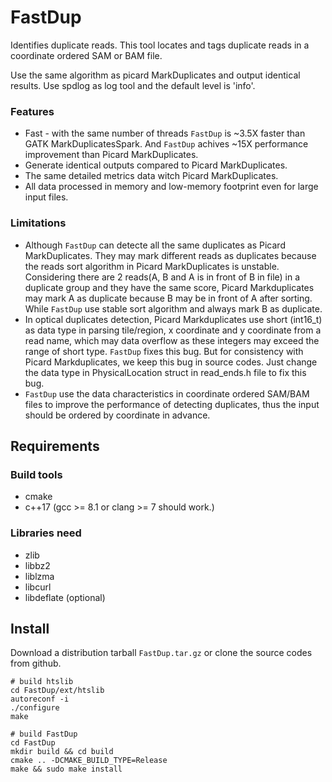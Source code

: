 # FastDup

Identifies duplicate reads. This tool locates and tags duplicate reads in a coordinate ordered SAM or BAM file.

Use the same algorithm as picard MarkDuplicates and output identical results.
Use spdlog as log tool and the default level is 'info'.

### Features

* Fast - with the same number of threads `FastDup` is ~3.5X faster than GATK MarkDuplicatesSpark.
  And `FastDup` achives ~15X performance improvement than Picard MarkDuplicates.
* Generate identical outputs compared to Picard MarkDuplicates.
* The same detailed metrics data witch Picard MarkDuplicates.
* All data processed in memory and low-memory footprint even for large input files. 

### Limitations

* Although `FastDup` can detecte all the same duplicates as Picard MarkDuplicates. They may mark 
  different reads as duplicates because the reads sort algorithm in Picard MarkDuplicates is unstable.
  Considering there are 2 reads(A, B and A is in front of B in file) in a duplicate group and they
  have the same score, Picard Markduplicates may mark A as duplicate because B may be in front of A
  after sorting. While `FastDup` use stable sort algorithm and always mark B as duplicate.
* In optical duplicates detection, Picard Markduplicates use short (int16_t) as data type in parsing 
  tile/region, x coordinate and y coordinate from a read name, which may data overflow as these integers
  may exceed the range of short type. `FastDup` fixes this bug. But for consistency with Picard Markduplicates,
  we keep this bug in source codes. Just change the data type in PhysicalLocation struct in read_ends.h file
  to fix this bug.
* `FastDup` use the data characteristics in coordinate ordered SAM/BAM files to improve the performance of
  detecting duplicates, thus the input should be ordered by coordinate in advance.

## Requirements

### Build tools

* cmake
* c++17 (gcc >= 8.1 or clang >= 7 should work.)

### Libraries need

* zlib
* libbz2
* liblzma
* libcurl
* libdeflate (optional)

## Install

Download a distribution tarball `FastDup.tar.gz` or clone the source codes from github.

```
# build htslib
cd FastDup/ext/htslib
autoreconf -i
./configure
make

# build FastDup
cd FastDup
mkdir build && cd build
cmake .. -DCMAKE_BUILD_TYPE=Release
make && sudo make install
```